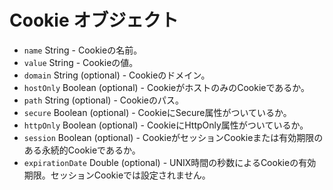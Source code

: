 # Cookie オブジェクト

* `name` String - Cookieの名前。
* `value` String - Cookieの値。
* `domain` String (optional) - Cookieのドメイン。
* `hostOnly` Boolean (optional) - CookieがホストのみのCookieであるか。
* `path` String (optional) - Cookieのパス。
* `secure` Boolean (optional) - CookieにSecure属性がついているか。
* `httpOnly` Boolean (optional) - CookieにHttpOnly属性がついているか。
* `session` Boolean (optional) - CookieがセッションCookieまたは有効期限のある永続的Cookieであるか。
* `expirationDate` Double (optional) - UNIX時間の秒数によるCookieの有効期限。セッションCookieでは設定されません。
